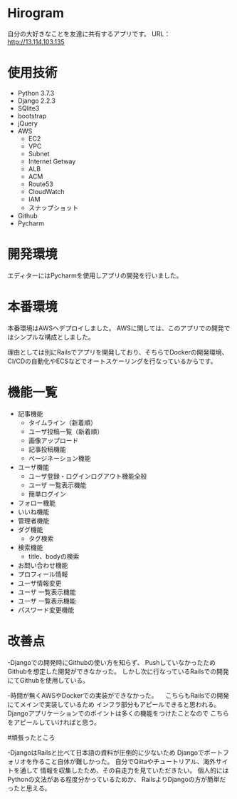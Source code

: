 # Hirogram
自分の大好きなことを友達に共有するアプリです。
URL：　http://13.114.103.135

# 使用技術

- Python 3.7.3
- Django 2.2.3
- SQlite3
- bootstrap
- jQuery
- AWS
  - EC2
  - VPC
  - Subnet
  - Internet Getway
  - ALB
  - ACM
  - Route53
  - CloudWatch
  - IAM
  - スナップショット
- Github
- Pycharm

# 開発環境
エディターにはPycharmを使用しアプリの開発を行いました。

# 本番環境
本番環境はAWSへデプロイしました。
AWSに関しては、このアプリでの開発ではシンプルな構成としました。

理由としては別にRailsでアプリを開発しており、そちらでDockerの開発環境、
CI/CDの自動化やECSなどでオートスケーリングを行なっているからです。

# 機能一覧
- 記事機能
  - タイムライン（新着順）
  - ユーザ投稿一覧（新着順）
  - 画像アップロード
  - 記事投稿機能
  - ページネーション機能
- ユーザ機能
  - ユーザ登録・ログインログアウト機能全般
  - ユーザ 一覧表示機能
  - 簡単ログイン
- フォロー機能
- いいね機能
- 管理者機能
- ダグ機能
  - タグ検索
- 検索機能
  - title、bodyの検索
- お問い合わせ機能
- プロフィール情報
- ユーザ情報変更
- ユーザ 一覧表示機能
- ユーザ 一覧表示機能
- パスワード変更機能

# 改善点
-Djangoでの開発時にGithubの使い方を知らず、
 PushしていなかったためGithubを想定した開発ができなかった。
 しかし次に行なっているRailsでの開発にてGithubを使用している。

-時間が無くAWSやDockerでの実装ができなかった。
　こちらもRailsでの開発にてメインで実装しているため
 インフラ部分もアピールできると思われる。
 Djangoアプリケーションでのポイントは多くの機能をつけたことなので
 こちらをアピールしていければと思う。
 
 #頑張ったところ
 
 -DjangoはRailsと比べて日本語の資料が圧倒的に少ないため
  Djangoでポートフォリオを作ること自体が難しかった。
  自分でQiitaやチュートリアル、海外サイトを通して
  情報を収集したため、その自走力を見ていただきたい。
  個人的にはPythonの文法がある程度分かっているためか、
  RailsよりDjangoの方が簡単だったと思える。
  



